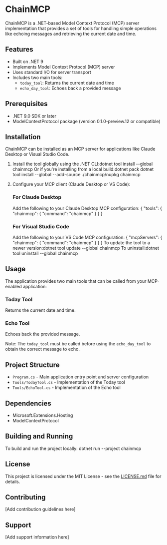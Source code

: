# ChainMCP

ChainMCP is a .NET-based Model Context Protocol (MCP) server implementation that provides a set of tools for handling simple operations like echoing messages and retrieving the current date and time.

## Features

- Built on .NET 9
- Implements Model Context Protocol (MCP) server
- Uses standard I/O for server transport
- Includes two main tools:
  - `today_tool`: Returns the current date and time
  - `echo_day_tool`: Echoes back a provided message

## Prerequisites

- .NET 9.0 SDK or later
- ModelContextProtocol package (version 0.1.0-preview.12 or compatible)

## Installation

ChainMCP can be installed as an MCP server for applications like Claude Desktop or Visual Studio Code.

1. Install the tool globally using the .NET CLI:dotnet tool install --global chainmcp
   Or if you're installing from a local build:dotnet pack
dotnet tool install --global --add-source ./chainmcp/nupkg chainmcp
2. Configure your MCP client (Claude Desktop or VS Code):

   ### For Claude Desktop
   
   Add the following to your Claude Desktop MCP configuration:
{
     "tools": {
       "chainmcp": {
         "command": "chainmcp"
       }
     }
   }
   ### For Visual Studio Code
   
   Add the following to your VS Code MCP configuration:
 {
     "mcpServers": {
       "chainmcp": {
         "command": "chainmcp"
       }
     }
   }
To update the tool to a newer version:dotnet tool update --global chainmcp
To uninstall:dotnet tool uninstall --global chainmcp

## Usage

The application provides two main tools that can be called from your MCP-enabled application:

### Today Tool

Returns the current date and time.

### Echo Tool

Echoes back the provided message.

Note: The `today_tool` must be called before using the `echo_day_tool` to obtain the correct message to echo.

## Project Structure

- `Program.cs` - Main application entry point and server configuration
- `Tools/TodayTool.cs` - Implementation of the Today tool
- `Tools/EchoTool.cs` - Implementation of the Echo tool

## Dependencies

- Microsoft.Extensions.Hosting
- ModelContextProtocol

## Building and Running

To build and run the project locally:
dotnet run --project chainmcp

## License

This project is licensed under the MIT License - see the [LICENSE.md](LICENSE.md) file for details.

## Contributing

[Add contribution guidelines here]

## Support

[Add support information here]
